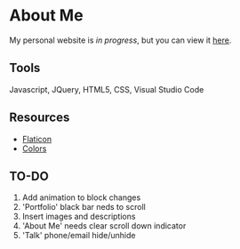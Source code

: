 # About Me
My personal website is *in progress*, but you can view it [here](https://jesslovell.github.io/about-me/).

## Tools
Javascript, JQuery, HTML5, CSS, Visual Studio Code 

## Resources
- [Flaticon](https://www.flaticon.com/)
- [Colors](https://visme.co/blog/website-color-schemes/)

## TO-DO
1. Add animation to block changes
2. 'Portfolio' black bar neds to scroll
3. Insert images and descriptions
4. 'About Me' needs clear scroll down indicator
5. 'Talk' phone/email hide/unhide
